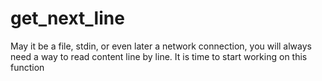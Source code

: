 # get_next_line
May it be a file, stdin, or even later a network connection, you will always need a way to read content line by line. It is time to start working on this function
